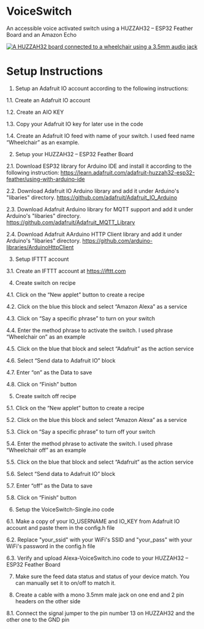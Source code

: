 # VoiceSwitch
An accessible voice activated switch using a HUZZAH32 – ESP32 Feather Board and an Amazon Echo

[![A HUZZAH32 board connected to a wheelchair using a 3.5mm audio jack](https://img.youtube.com/vi/OCM7eB8Ey9I/0.jpg)](https://www.youtube.com/watch?v=OCM7eB8Ey9I)

# Setup Instructions

  1. Setup an Adafruit IO account according to the following instructions:

  1.1. Create an Adafruit IO account
  
  1.2. Create an AIO KEY 
  
  1.3. Copy your Adafruit IO key for later use in the code
  
  1.4. Create an Adafruit IO feed with name of your switch. I used feed name “Wheelchair” as an example.


2.	Setup your HUZZAH32 – ESP32 Feather Board

  2.1. Download ESP32 library for Arduino IDE and install it according to the following instruction: https://learn.adafruit.com/adafruit-huzzah32-esp32-feather/using-with-arduino-ide
  
  2.2. Download Adafruit IO Arduino library and add it under Arduino's "libaries" directory.
  https://github.com/adafruit/Adafruit_IO_Arduino
  
  2.3. Download Adafruit Arduino library for MQTT support and add it under Arduino's "libaries" directory.
  https://github.com/adafruit/Adafruit_MQTT_Library
  
  2.4. Download Adafruit AArduino HTTP Client library and add it under Arduino's "libaries" directory.
  https://github.com/arduino-libraries/ArduinoHttpClient
  
3.	Setup IFTTT account

  3.1. Create an IFTTT account at https://ifttt.com
  
4.	Create switch on recipe

  4.1. Click on the “New applet” button to create a recipe 
  
  4.2. Click on the blue this block and select “Amazon Alexa” as a service 
  
  4.3. Click on “Say a specific phrase” to turn on your switch
  
  4.4. Enter the method phrase to activate the switch. I used phrase “Wheelchair on” as an example 
  
  4.5. Click on the blue that block and select “Adafruit” as the action service 
  
  4.6. Select “Send data to Adafruit IO” block
  
  4.7. Enter “on” as the Data to save
  
  4.8. Click on “Finish” button 
  
5.	Create switch off recipe

  5.1. Click on the “New applet” button to create a recipe 
  
  5.2. Click on the blue this block and select “Amazon Alexa” as a service 
  
  5.3. Click on “Say a specific phrase” to turn off your switch
  
  5.4. Enter the method phrase to activate the switch. I used phrase “Wheelchair off” as an example 
  
  5.5. Click on the blue that block and select “Adafruit” as the action service 
  
  5.6. Select “Send data to Adafruit IO” block
  
  5.7. Enter “off” as the Data to save
  
  5.8. Click on “Finish” button 
  
6.	Setup the VoiceSwitch-Single.ino code

  6.1. Make a copy of your IO_USERNAME and IO_KEY from Adafruit IO account and paste them in the config.h file

  6.2. Replace "your_ssid" with your WiFi's SSID and "your_pass" with your WiFi's password in the config.h file

  6.3. Verify and upload Alexa-VoiceSwitch.ino code to your HUZZAH32 – ESP32 Feather Board

7.	Make sure the feed data status and status of your device match. You can manually set it to on/off to match it.

8.	Create a cable with a mono 3.5mm male jack on one end and 2 pin headers on the other side

  8.1. Connect the signal jumper to the pin number 13 on HUZZAH32 and the other one to the GND pin 
